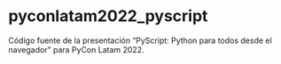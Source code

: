 # pyconlatam2022_pyscript
Código fuente de la presentación “PyScript: Python para  todos desde el navegador” para PyCon Latam 2022.
